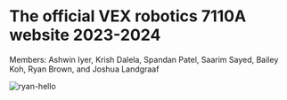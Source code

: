# The official VEX robotics 7110A website 2023-2024

Members: Ashwin Iyer, Krish Dalela, Spandan Patel, Saarim Sayed, Bailey Koh, Ryan Brown, and Joshua Landgraaf

![ryan-hello](https://github.com/Ashwin-Iyer1/7110A-Website/assets/72718544/e07b4b5b-711a-4cd1-8d4a-7454d920bb42)
